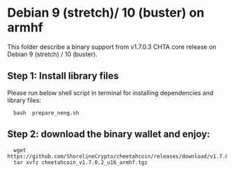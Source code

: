 # Debian 9 (stretch)/ 10 (buster) on armhf

This folder describe a binary support from v1.7.0.3 CHTA core release on Debian 9 (stretch) / 10 (buster).

## Step 1: Install library files
Please run below shell script in terminal for installing dependencies and library files:
```
  bash  prepare_neng.sh
```

## Step 2: download the binary wallet and enjoy:
```
  wget https://github.com/ShorelineCrypto/cheetahcoin/releases/download/v1.7.0.2/cheetahcoin_v1.7.0.2_u16_armhf.tgz
  tar xvfz cheetahcoin_v1.7.0.2_u16_armhf.tgz
```
